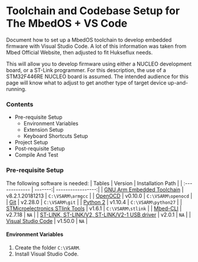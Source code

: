 # Toolchain and Codebase Setup for The MbedOS + VS Code
Document how to set up a MbedOS toolchain to develop embedded firmware with Visual Studio Code. A lot of this information was taken from Mbed Official Website, 
then adjusted to fit Hukseflux needs.

This will allow you to develop firmware using either a NUCLEO development board, or a ST-Link programmer. For this description, the use of a STM32F446RE NUCLEO board is assumed. 
The intended audience for this page will know what to adjust to get another type of target device up-and-running.

### Contents

- Pre-requisite Setup
    - Environment Variables
    - Extension Setup
    - Keyboard Shortcuts Setup
- Project Setup
- Post-requisite Setup
- Compile And Test

### Pre-requisite Setup

The following software is needed:
| Tables         | Version | Installation Path |
| :------------- | -------:| -----------------:|
| [GNU Arm Embedded Toolchain](https://developer.arm.com/tools-and-software/open-source-software/developer-tools/gnu-toolchain/gnu-rm/downloads) | v8.2.1.20181213 | `C:\VSARM\armgcc` |
| [OpenOCD](https://freddiechopin.info/en/download/category/4-openocd) | v0.10.0 | `C:\VSARM\openocd` |
| [Git](https://git-scm.com/download/win) | v2.28.0 | `C:\VSARM\git` |
| [Python 2](https://www.python.org/downloads/windows/) | v1.10.4 | `C:\VSARM\python27` |
| [STMicroelectronics STlink Tools](https://github.com/stlink-org/stlink/releases/tag/v1.6.1) | v1.6.1 | `C:\VSARM\stlink` |
| [Mbed-CLI](https://pypi.org/project/mbed-cli/#:~:text=Mbed%20CLI%20is%20a%20Python,to%20install%20Mercurial%20and%20Git.) | v2.7.18 | `NA` |
| [ST-LINK, ST-LINK/V2, ST-LINK/V2-1 USB driver](https://my.st.com/content/my_st_com/en/products/development-tools/software-development-tools/stm32-software-development-tools/stm32-utilities/stsw-link009.html) | v2.0.1 | `NA` |
| [Visual Studio Code](https://code.visualstudio.com/) | v1.50.0 | `NA` |

#### Environment Variables

1. Create the folder `C:\VSARM`.
1. Install Visual Studio Code.
